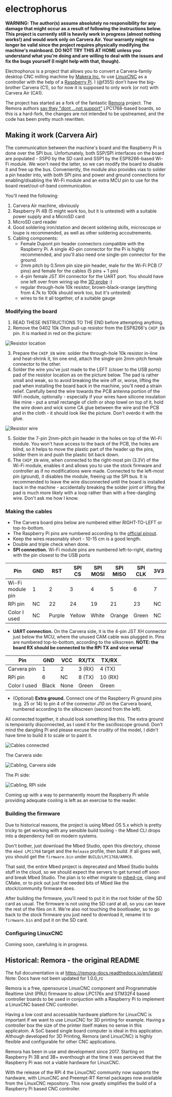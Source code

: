 # electrophorus

**WARNING: The author(s) assume absolutely no responsibility for any damage
that might occur as a result of following the instructions below. This project is currently still is heavily work in
progress (almost nothing works!) and would work only on Carvera Air. Your warranty might no longer be valid since the
project requires physically modifying the machine's mainboard. DO NOT TRY THIS AT HOME unless you understand what you're
doing and are willing to deal with the issues and fix the bugs yourself (I might help with that, though).**

Electrophorus is a project that allows you to convert a Carvera-family desktop CNC milling machine
by [Makera Inc.](https://www.makera.com/)
to use [LinuxCNC](https://linuxcnc.org/) as a controller with the help of
a [Raspberry Pi](https://www.raspberrypi.com/). I (@f355) don't have the big-brother Carvera (C1), so for now it is
supposed to only work (or not) with Carvera Air (CA1).

The project has started as a fork of the fantastic [Remora](https://github.com/scottalford75/Remora) project. The Remora
authors [say they "dont ...not support"](https://github.com/scottalford75/Remora/issues/78#issuecomment-2584956914)
LPC1768-based boards, so this is a hard-fork, the changes are not intended to be upstreamed, and the code has been
pretty much rewritten.

## Making it work (Carvera Air)

The communication between the machine's board and the Raspberry Pi is done over the SPI bus. Unfortunately, both SSP/SPI
interfaces on the board are populated - SSP0 by the SD card and SSP1 by the ESP8266-based Wi-Fi module. We won't need
the latter, so we can modify the board to disable it and free up the bus. Conveniently, the module also provides vias to
solder a pin header into, with both SPI pins and power and ground connections for enabling/disabling the Wi-Fi module
and an extra MCU pin to use for the board reset/out-of-band communication.

You'll need the following:

1. Carvera Air machine, obviously
2. Raspberry Pi 4B (5 might work too, but it is untested) with a suitable power supply and a MicroSD card
3. MicroSD card reader
4. Good soldering iron/station and decent soldering skills, microscope or loupe is recommended, as well as other
   soldering accoutrements.
5. Cabling components:
    * Female Dupont pin header connectors compatible with the Raspberry Pi. A single 40-pin connector for the Pi is
      highly recommended, and you'll also need one single-pin connector for the ground.
    * 2mm pitch by 0.5mm pin size pin header, male for the Wi-Fi PCB (7 pins) and female for the cables (5 pins + 1 pin)
    * 4-pin female JST XH connector for the UART port. You should have one left over from wiring up
      the [3D probe](https://www.instructables.com/Carvera-Touch-Probe-Modifications/) :)
    * regular through-hole 10k resistor, brown-black-orange (anything from 4.7k to 100k should work too, but it's
      untested)
    * wires to tie it all together, of a suitable gauge

### Modifying the board

1. READ THESE INSTRUCTIONS TO THE END before attempting anything.
2. Remove the 0402 10k Ohm pull-up resistor from the ESP8266's `CHIP_EN` pin. It is marked in red on the
   picture:

![Resistor location](images/resistor_location.jpg)

3. Prepare the `CHIP_EN` wire: solder the through-hole 10k resistor in-line and heat-shrink it, tin one end, attach the
   single-pin 2mm-pitch female connector to the other.
4. Solder the wire you've just made to the LEFT (closer to the USB ports) pad of the resistor location as on the
   picture below. The pad is rather small and weak, so to avoid breaking the wire off or, worse, lifting the pad when
   installing the board back in the machine, you'll need a strain relief. Carefully bend the wire towards the PCB
   antenna portion of the WiFi module, optionally - especially if your wires have silicone insulation like mine - put a
   small rectangle of cloth or shop towel on top of it, hold the wire down and wick some CA glue between the wire and
   the PCB and in the cloth - it should look like the picture. Don't overdo it with the
   glue.

![Resistor wire](images/resistor_wire.jpg)

5. Solder the 7-pin 2mm-pitch pin header in the holes on top of the Wi-Fi module. You won't have access to the back of
   the PCB, the holes are blind, so it helps to move the plastic part of the header up the pins, solder them in and push
   the plastic bit back down.
6. The `CHIP_EN` wire, when connected to the right-most pin (3.3V) of the Wi-Fi module, enables it and allows you to use
   the stock firmware and controller as if no modifications were made. Connected to the left-most pin (ground), it
   disables the module, freeing up the SPI bus. It is recommended to leave the wire disconnected until the board is
   installed back in the machine - accidentally breaking the solder joint or lifting the pad is much more likely with a
   loop rather than with a free-dangling wire. Don't ask me how I know.

### Making the cables

* The Carvera board pins below are numbered either RIGHT-TO-LEFT or top-to-bottom.
* The Raspberry Pi pins are numbered according to
  the [official pinout](https://www.raspberrypi.com/documentation/computers/raspberry-pi.html#gpio).
* Keep the wires reasonably short - 10-15 cm is a good length.
* Double and triple check when done.
* **SPI connection.** Wi-Fi module pins are numbered left-to-right, starting with the pin closest to the USB ports

| Pin              | GND | RST    | SPI CS | SPI MOSI | SPI MISO | SPI CLK | 3V3 |
|------------------|-----|--------|--------|----------|----------|---------|-----|
| Wi-Fi module pin | 1   | 2      | 3      | 4        | 5        | 6       | 7   |
| RPi pin          | NC  | 22     | 24     | 19       | 21       | 23      | NC  |
| Color I used     | NC  | Purple | Yellow | White    | Orange   | Green   | NC  |

* **UART connection.** On the Carvera side, it is the 4-pin JST XH connector just below the MCU, where the unused CAM
  cable was plugged in. Pins are numbered top-to-bottom, according to the silkscreen. **NOTE: the board RX should be
  connected to the RPi TX and vice versa!**

| Pin          | GND   | VCC  | RX/TX  | TX/RX   |
|--------------|-------|------|--------|---------|
| Carvera pin  | 1     | 2    | 3 (RX) | 4 (TX)  |
| RPi pin      | 6     | NC   | 8 (TX) | 10 (RX) |
| Color I used | Black | None | Green  | Green   |

* (Optional) **Extra ground.** Connect one of the Raspberry Pi ground pins (e.g. 25 or 14) to pin 4 of the connector
  J10 on the Carvera board, numbered according to the silkscreen (second from the left).

All connected together, it should look something like this. The extra ground is temporarily disconnected, as I used it
for the oscilloscope ground. Don't mind the dangling Pi and please excuse the crudity of the model, I didn't have time
to build it to scale or to paint it.

![Cables connected](images/cables_connected.jpg)

The Carvera side:

![Cabling, Carvera side](images/cabling_carvera_side.jpg)

The Pi side:

![Cabling, RPi side](images/cabling_pi_side.jpg)

Coming up with a way to permanently mount the Raspberry Pi while providing adequate cooling is left as an exercise to
the reader.

### Building the firmware

Due to historical reasons, the project is using Mbed OS 5.x which is pretty tricky to get working with any sensible
build tooling - the Mbed CLI drops into a dependency hell on modern systems.

Don't bother, just download the Mbed Studio, open this directory, choose the `mbed LPC1768` target and the `Release`
profile, then build. If all goes well, you should get the `firmware.bin` under `BUILD/LPC1768/ARMC6`.

That said, the entire Mbed project is deprecated and Mbed Studio builds stuff in the cloud, so we should expect the
servers to get turned off soon and break Mbed Studio. The plan is to either migrate
to [mbed-ce](https://github.com/mbed-ce), clang and CMake, or to pick out just the needed bits of Mbed like the
stock/community firmware does.

After building the firmware, you'll need to put it in the root folder of the SD card as usual. The firmware is not using
the SD card at all, so you can leave the rest of the files on it. We're also not touching the bootloader, so to go back
to the stock firmware you just need to download it, rename it to `firmware.bin` and put it on the SD card.

### Configuring LinuxCNC

Coming soon, carefuling is in progress.

## Historical: Remora - the original README

The full documentation is at <https://remora-docs.readthedocs.io/en/latest/>
Note: Docs have not been updated for 1.0.0_rc

Remora is a free, opensource LinuxCNC component and Programmable Realtime Unit (PRU) firmware to allow LPC176x and
STM32F4 based controller boards to be used in conjuction with a Raspberry Pi to implement a LinuxCNC based CNC
controller.

Having a low cost and accessable hardware platform for LinuxCNC is important if we want to use LinuxCNC for 3D printing
for example. Having a controller box the size of the printer itself makes no sense in this applicatoin. A SoC based
single board computer is ideal in this application. Although developed for 3D Printing, Remora (and LinuxCNC) is highly
flexible and configurable for other CNC applications.

Remora has been in use amd development since 2017. Starting on Raspberry Pi 3B and 3B+ eventhough at the time it was
percieved that the Raspberry Pi was not a viable hardware for LinuxCNC.

With the release of the RPi 4 the LinuxCNC community now supports the hardware, with LinuxCNC and Preempt-RT Kernel
packages now available from the LinuxCNC repository. This now greatly simplifies the build of a Raspberry Pi based CNC
controller.
